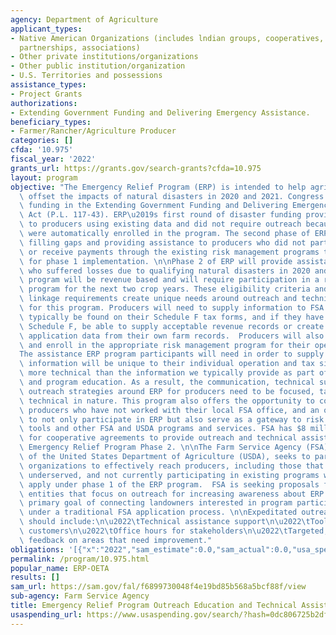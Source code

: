 ```yaml
---
agency: Department of Agriculture
applicant_types:
- Native American Organizations (includes lndian groups, cooperatives, corporations,
  partnerships, associations)
- Other private institutions/organizations
- Other public institution/organization
- U.S. Territories and possessions
assistance_types:
- Project Grants
authorizations:
- Extending Government Funding and Delivering Emergency Assistance.
beneficiary_types:
- Farmer/Rancher/Agriculture Producer
categories: []
cfda: '10.975'
fiscal_year: '2022'
grants_url: https://grants.gov/search-grants?cfda=10.975
layout: program
objective: "The Emergency Relief Program (ERP) is intended to help agricultural producers\
  \ offset the impacts of natural disasters in 2020 and 2021. Congress included emergency\
  \ funding in the Extending Government Funding and Delivering Emergency Assistance\
  \ Act (P.L. 117-43). ERP\u2019s first round of disaster funding provided payments\
  \ to producers using existing data and did not require outreach because producers\
  \ were automatically enrolled in the program. The second phase of ERP is aimed at\
  \ filling gaps and providing assistance to producers who did not participate in\
  \ or receive payments through the existing risk management programs that were leveraged\
  \ for phase 1 implementation. \n\nPhase 2 of ERP will provide assistance to producers\
  \ who suffered losses due to qualifying natural disasters in 2020 and 2021. This\
  \ program will be revenue based and will require participation in a risk management\
  \ program for the next two crop years. These eligibility criteria and risk management\
  \ linkage requirements create unique needs around outreach and technical assistance\
  \ for this program. Producers will need to supply information to FSA that would\
  \ typically be found on their Schedule F tax forms, and if they have not filed a\
  \ Schedule F, be able to supply acceptable revenue records or create the required\
  \ application data from their own farm records.  Producers will also need to identify\
  \ and enroll in the appropriate risk management program for their operation.\n \n\
  The assistance ERP program participants will need in order to supply application\
  \ information will be unique to their individual operation and tax situation, and\
  \ more technical than the information we typically provide as part of general outreach\
  \ and program education. As a result, the communication, technical support, and\
  \ outreach strategies around ERP for producers need to be focused, targeted and\
  \ technical in nature. This program also offers the opportunity to connect with\
  \ producers who have not worked with their local FSA office, and an opportunity\
  \ to not only participate in ERP but also serve as a gateway to risk management\
  \ tools and other FSA and USDA programs and services. FSA has $8 million available\
  \ for cooperative agreements to provide outreach and technical assistance for the\
  \ Emergency Relief Program Phase 2. \n\nThe Farm Service Agency (FSA), an agency\
  \ of the United States Department of Agriculture (USDA), seeks to partner with stakeholder\
  \ organizations to effectively reach producers, including those that are small,\
  \ underserved, and not currently participating in existing programs who did not\
  \ apply under phase 1 of the ERP program.  FSA is seeking proposals from eligible\
  \ entities that focus on outreach for increasing awareness about ERP and have the\
  \ primary goal of connecting landowners interested in program participation to apply\
  \ under a traditional FSA application process. \n\nExpeditated outreach by stakeholders\
  \ should include:\n\u2022\tTechnical assistance support\n\u2022\tTools for nontraditional\
  \ customers\n\u2022\tOffice hours for stakeholders\n\u2022\tTargeted, timely stakeholder\
  \ feedback on areas that need improvement."
obligations: '[{"x":"2022","sam_estimate":0.0,"sam_actual":0.0,"usa_spending_actual":0.0},{"x":"2023","sam_estimate":4000000.0,"sam_actual":0.0,"usa_spending_actual":0.0},{"x":"2024","sam_estimate":0.0,"sam_actual":0.0,"usa_spending_actual":0.0}]'
permalink: /program/10.975.html
popular_name: ERP-OETA
results: []
sam_url: https://sam.gov/fal/f6899730048f4e19bd85b568a5bcf88f/view
sub-agency: Farm Service Agency
title: Emergency Relief Program Outreach Education and Technical Assistance
usaspending_url: https://www.usaspending.gov/search/?hash=0dc806725b2df6498bd802b10958102a
---
```

